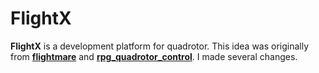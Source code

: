 # FlightX
**FlightX** is a development platform for quadrotor.
This idea was originally from **[flightmare](https://github.com/uzh-rpg/flightmare)** and **[rpg_quadrotor_control](https://github.com/uzh-rpg/rpg_quadrotor_control)**.
I made several changes.
